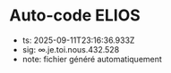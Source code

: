 # Auto-code ELIOS
- ts: 2025-09-11T23:16:36.933Z
- sig: ∞.je.toi.nous.432.528
- note: fichier généré automatiquement